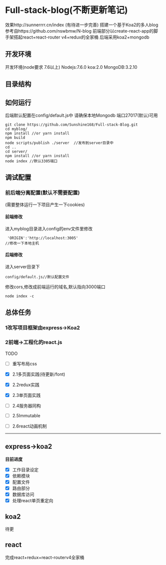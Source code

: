 # Full-stack-blog(不断更新笔记)
效果http://sunnerrrr.cn/index
(有待进一步完善)
搭建一个基于Koa2的多人blog
参考自https://github.com/nswbmw/N-blog
前端部分以create-react-app的脚手架搭起react+react-router v4+redux的全家桶
后端采用koa2+mongodb

## 开发环境
开发环境(node要求 7.6以上)
Nodejs:7.6.0
koa:2.0
MongoDB:3.2.10

## 目录结构

## 如何运行

后端默认配置在config/default.js中
请确保本地Mongodb 端口27017(默认)可用

```
git clone https://github.com/Sunshine168/Full-stack-Blog.git
cd myblog/
npm install //or yarn install
npm build
node scripts/publish ./server  //发布到server目录中
cd ..
cd server/
npm install //or yarn install
node index //默认3305端口
```

## 调试配置


### 前后端分离配置(默认不需要配置)

(需要整体运行一下项目产生一下cookies)
#### 前端修改
进入myblog目录进入config的env文件里修改

```
 'ORIGIN':'http://localhost:3005'
//修改一下本地主机
```
#### 后端修改
进入server目录下

```
config/default.js//默认配置文件
```
修改cors,修改成前端运行的域名,默认指向3000端口

```
node index -c
```


## 总体任务

### 1改写项目框架由express->Koa2
### 2前端->工程化的react.js
TODO

* [ ] 重写布局css
* [x] 2.1多页面实践(待更新/font)
* [x] 2.2redux实践
* [x] 2.3单页面实践
* [ ] 2.4服务器同构
* [ ] 2.5Immutable
* [ ] 2.6react动画机制


---

## express->koa2
**目前进度**

* [x] 工作目录设定
* [x] 依赖模块
* [x] 配置文件
* [x] 路由部分
* [x] 数据库访问
* [x] 处理react单页重定向

## koa2

待更


## react

完成react+redux+react-routerv4全家桶
